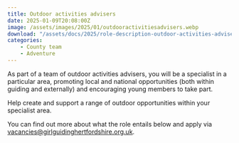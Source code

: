 ```yaml
---
title: Outdoor activities advisers
date: 2025-01-09T20:08:00Z
image: /assets/images/2025/01/outdooractivitiesadvisers.webp
download: "/assets/docs/2025/role-description-outdoor-activities-adviser.pdf"
categories: 
    - County team
    - Adventure
---
```

As part of a team of outdoor activities advisers, you will be a specialist in a particular area, promoting local and national opportunities (both within guiding and externally) and encouraging young members to take part.  

Help create and support a range of outdoor opportunities within your specialist area.

You can find out more about what the role entails below and apply via <vacancies@girlguidinghertfordshire.org.uk>.